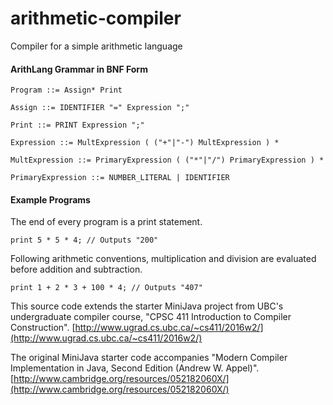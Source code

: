 # arithmetic-compiler
Compiler for a simple arithmetic language

#### ArithLang Grammar in BNF Form

```
Program ::= Assign* Print

Assign ::= IDENTIFIER "=" Expression ";"

Print ::= PRINT Expression ";"

Expression ::= MultExpression ( ("+"|"-") MultExpression ) *

MultExpression ::= PrimaryExpression ( ("*"|"/") PrimaryExpression ) *

PrimaryExpression ::= NUMBER_LITERAL | IDENTIFIER
```

#### Example Programs

The end of every program is a print statement.
```
print 5 * 5 * 4; // Outputs "200"
```

Following arithmetic conventions, multiplication and division are evaluated before addition and subtraction.
```
print 1 + 2 * 3 + 100 * 4; // Outputs "407"
```

This source code extends the starter MiniJava project from UBC's undergraduate compiler course, "CPSC 411 Introduction to Compiler Construction".
[http://www.ugrad.cs.ubc.ca/~cs411/2016w2/](http://www.ugrad.cs.ubc.ca/~cs411/2016w2/)

The original MiniJava starter code accompanies "Modern Compiler Implementation in Java, Second Edition (Andrew W. Appel)".
[http://www.cambridge.org/resources/052182060X/](http://www.cambridge.org/resources/052182060X/)
